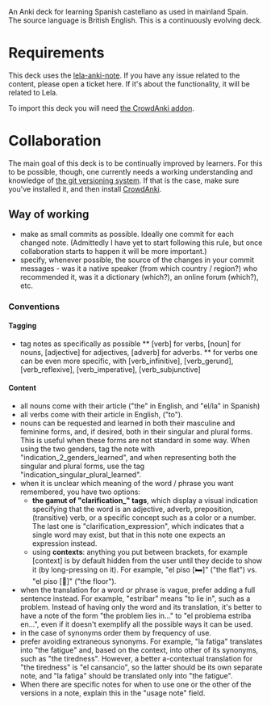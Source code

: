 An Anki deck for learning Spanish castellano as used in mainland Spain. The source language is British English. This is a continuously evolving deck.

# Requirements
This deck uses the [lela-anki-note](https://gitlab.com/evolverine/lela-Anki-note). If you have any issue related to the content, please open a ticket here. If it's about the functionality, it will be related to Lela.

To import this deck you will need [the CrowdAnki addon](https://ankiweb.net/shared/info/1788670778).

# Collaboration
The main goal of this deck is to be continually improved by learners. For this to be possible, though, one currently needs a working understanding and knowledge of [the git versioning system](https://git-scm.com/). If that is the case, make sure you've installed it, and then install [CrowdAnki](https://ankiweb.net/shared/info/1788670778).

## Way of working

* make as small commits as possible. Ideally one commit for each changed note. (Admittedly I have yet to start following this rule, but once collaboration starts to happen it will be more important.)
* specify, whenever possible, the source of the changes in your commit messages - was it a native speaker (from which country / region?) who recommended it, was it a dictionary (which?), an online forum (which?), etc.

### Conventions

#### Tagging
* tag notes as specifically as possible
** \[verb\] for verbs, \[noun\] for nouns, \[adjective\] for adjectives, \[adverb\] for adverbs.
** for verbs one can be even more specific, with \[verb_infinitive\], \[verb_gerund\], \[verb_reflexive\], \[verb_imperative\], \[verb_subjunctive\]

#### Content
* all nouns come with their article ("the" in English, and "el/la" in Spanish)
* all verbs come with their article in English, ("to").
* nouns can be requested and learned in both their masculine and feminine forms, and, if desired, both in their singular and plural forms. This is useful when these forms are not standard in some way. When using the two genders, tag the note with "indication_2_genders_learned", and when representing both the singular and plural forms, use the tag "indication_singular_plural_learned".
* when it is unclear which meaning of the word / phrase you want remembered, you have two options:
  * **the gamut of "clarification_" tags**, which display a visual indication specifying that the word is an adjective, adverb, preposition, (transitive) verb, or a specific concept such as a color or a number. The last one is "clarification_expression", which indicates that a single word may exist, but that in this note one expects an expression instead.
  * using **contexts**: anything you put between brackets, for example \[context\] is by default hidden from the user until they decide to show it (by long-pressing on it). For example, "el piso \[🛏\]" ("the flat") vs. "el piso \[🏢\]" ("the floor").
* when the translation for a word or phrase is vague, prefer adding a full sentence instead. For example, "estribar" means "to lie in", such as a problem. Instead of having only the word and its translation, it's better to have a note of the form "the problem lies in..." to "el problema estriba en...", even if it doesn't exemplify all the possible ways it can be used.
* in the case of synonyms order them by frequency of use.
* prefer avoiding extraneous synonyms. For example, "la fatiga" translates into "the fatigue" and, based on the context, into other of its synonyms, such as "the tiredness". However, a better a-contextual translation for "the tiredness" is "el cansancio", so the latter should be its own separate note, and "la fatiga" should be translated only into "the fatigue".
* When there are specific notes for when to use one or the other of the versions in a note, explain this in the "usage note" field.
